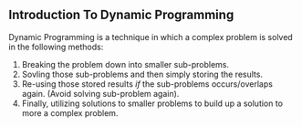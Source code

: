 ## Introduction To Dynamic Programming

Dynamic Programming is a technique in which a complex problem is solved in the
following methods:

1. Breaking the problem down into smaller sub-problems.
2. Sovling those sub-problems and then simply storing the results.
3. Re-using those stored results <em>if</em> the sub-problems occurs/overlaps again.
   (Avoid solving sub-problem again).
4. Finally, utilizing solutions to smaller problems to build up a solution to
   more a complex problem.
